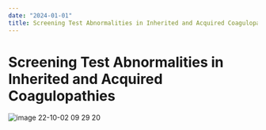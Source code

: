 ```yaml
---
date: "2024-01-01"
title: Screening Test Abnormalities in Inherited and Acquired Coagulopathies
---
```


# Screening Test Abnormalities in Inherited and Acquired Coagulopathies

![image 22-10-02 09 29 20](https://i.imgur.com/Pl2E669.png)


